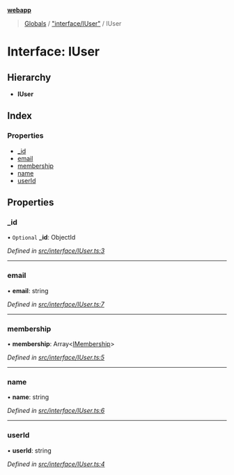 **[webapp](../README.md)**

> [Globals](../globals.md) / ["interface/IUser"](../modules/_interface_iuser_.md) / IUser

# Interface: IUser

## Hierarchy

* **IUser**

## Index

### Properties

* [\_id](_interface_iuser_.iuser.md#_id)
* [email](_interface_iuser_.iuser.md#email)
* [membership](_interface_iuser_.iuser.md#membership)
* [name](_interface_iuser_.iuser.md#name)
* [userId](_interface_iuser_.iuser.md#userid)

## Properties

### \_id

• `Optional` **\_id**: ObjectId

*Defined in [src/interface/IUser.ts:3](https://github.com/BESTUPC/voting-web-app/blob/37e241c/src/interface/IUser.ts#L3)*

___

### email

•  **email**: string

*Defined in [src/interface/IUser.ts:7](https://github.com/BESTUPC/voting-web-app/blob/37e241c/src/interface/IUser.ts#L7)*

___

### membership

•  **membership**: Array<[IMembership](../modules/_interface_iuser_.md#imembership)\>

*Defined in [src/interface/IUser.ts:5](https://github.com/BESTUPC/voting-web-app/blob/37e241c/src/interface/IUser.ts#L5)*

___

### name

•  **name**: string

*Defined in [src/interface/IUser.ts:6](https://github.com/BESTUPC/voting-web-app/blob/37e241c/src/interface/IUser.ts#L6)*

___

### userId

•  **userId**: string

*Defined in [src/interface/IUser.ts:4](https://github.com/BESTUPC/voting-web-app/blob/37e241c/src/interface/IUser.ts#L4)*

